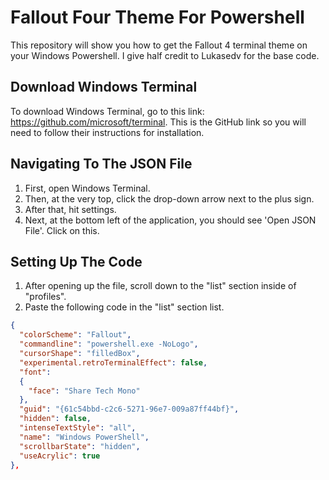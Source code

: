 # Fallout Four Theme For Powershell
This repository will show you how to get the Fallout 4 terminal theme on your Windows Powershell. I give half credit to Lukasedv for the base code.

## Download Windows Terminal
To download Windows Terminal, go to this link: https://github.com/microsoft/terminal.
This is the GitHub link so you will need to follow their instructions for installation.

## Navigating To The JSON File
1. First, open Windows Terminal.
2. Then, at the very top, click the drop-down arrow next to the plus sign.
3. After that, hit settings.
4. Next, at the bottom left of the application, you should see 'Open JSON File'. Click on this.

## Setting Up The Code
1. After opening up the file, scroll down to the "list" section inside of "profiles".
2. Paste the following code in the "list" section list.

```json
{
  "colorScheme": "Fallout",
  "commandline": "powershell.exe -NoLogo",
  "cursorShape": "filledBox",
  "experimental.retroTerminalEffect": false,
  "font": 
  {
    "face": "Share Tech Mono"
  },
  "guid": "{61c54bbd-c2c6-5271-96e7-009a87ff44bf}",
  "hidden": false,
  "intenseTextStyle": "all",
  "name": "Windows PowerShell",
  "scrollbarState": "hidden",
  "useAcrylic": true
},
```


